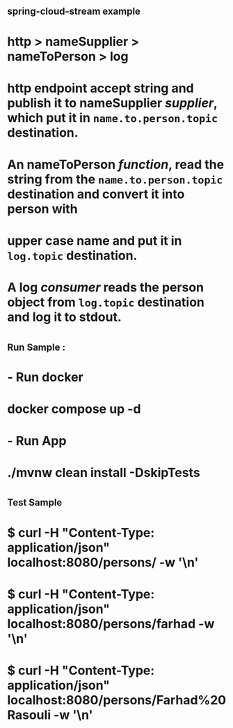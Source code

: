 ## spring-cloud-stream example
#
#  http > nameSupplier > nameToPerson > log
#
#  http endpoint accept string and publish it to nameSupplier *supplier*, which put it in `name.to.person.topic` destination.
#
#  An nameToPerson *function*, read the string from the `name.to.person.topic` destination and convert it into person with 
#  upper case name and put it in `log.topic` destination.
#
#  A log *consumer* reads the person object from `log.topic` destination and log it to stdout.
#
## Run Sample : 
#
#  - Run docker
#
#    docker compose up -d 
#
#  - Run App
#   
#   ./mvnw clean install  -DskipTests
#
## Test Sample
#
#   $ curl  -H "Content-Type: application/json" localhost:8080/persons/<some name> -w '\n' 
#
#   $ curl  -H "Content-Type: application/json" localhost:8080/persons/farhad -w '\n' 
#
#
#   $ curl  -H "Content-Type: application/json" localhost:8080/persons/Farhad%20Rasouli -w '\n' 
#


